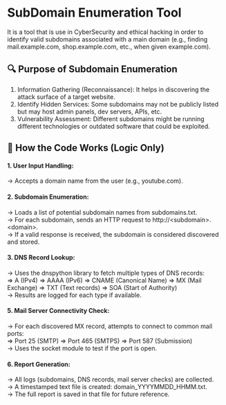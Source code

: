 # SubDomain Enumeration Tool
It is a tool that is use in CyberSecurity and ethical hacking in order to identify valid subdomains associated with a main domain (e.g., finding mail.example.com, shop.example.com, etc., when given example.com).

## 🔍 Purpose of Subdomain Enumeration
1. Information Gathering (Reconnaissance): It helps in discovering the attack surface of a target website.
2. Identify Hidden Services: Some subdomains may not be publicly listed but may host admin panels, dev servers, APIs, etc.
3. Vulnerability Assessment: Different subdomains might be running different technologies or outdated software that could be exploited.

## 🔧 How the Code Works (Logic Only)
#### 1. User Input Handling:
-> Accepts a domain name from the user (e.g., youtube.com).
#### 2. Subdomain Enumeration:
-> Loads a list of potential subdomain names from subdomains.txt.\
-> For each subdomain, sends an HTTP request to http://\<subdomain\>.\<domain\>.\
-> If a valid response is received, the subdomain is considered discovered and stored.
#### 3. DNS Record Lookup:
-> Uses the dnspython library to fetch multiple types of DNS records:\
	=> A (IPv4)
	=> AAAA (IPv6)
	=> CNAME (Canonical Name)
	=> MX (Mail Exchange)
	=> TXT (Text records)
	=> SOA (Start of Authority)\
-> Results are logged for each type if available.
#### 5. Mail Server Connectivity Check:
-> For each discovered MX record, attempts to connect to common mail ports:\
	=> Port 25 (SMTP)
	=> Port 465 (SMTPS)
	=> Port 587 (Submission)\
-> Uses the socket module to test if the port is open.
#### 6. Report Generation:
-> All logs (subdomains, DNS records, mail server checks) are collected.\
-> A timestamped text file is created: domain_YYYYMMDD_HHMM.txt.\
-> The full report is saved in that file for future reference.


